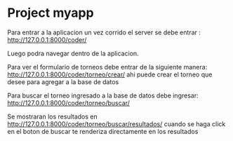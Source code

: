 
# Project myapp

Para entrar a la aplicacion un vez corrido el server se debe entrar :
http://127.0.0.1:8000/coder/

Luego podra navegar dentro de la aplicacion.

Para ver el formulario de torneos debe entrar de la siguiente manera:
http://127.0.0.1:8000/coder/torneo/crear/
ahi puede crear el torneo que desee para agregar a la base de datos

Para buscar el torneo ingresado a la base de datos debe ingresar:
http://127.0.0.1:8000/coder/torneo/buscar/


Se mostraran los resultados en http://127.0.0.1:8000/coder/torneo/buscar/resultados/ cuando se haga click en el boton de buscar te renderiza directamente en los resultados


